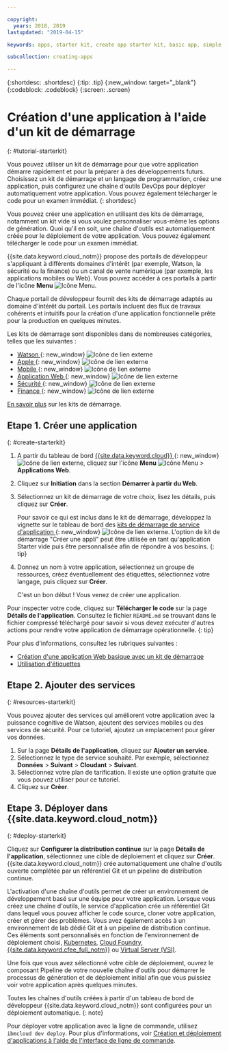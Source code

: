 ```yaml
---

copyright:
  years: 2018, 2019
lastupdated: "2019-04-15"

keywords: apps, starter kit, create app starter kit, basic app, simple app

subcollection: creating-apps

---
```


{:shortdesc: .shortdesc}
{:tip: .tip}
{:new_window: target="_blank"}
{:codeblock: .codeblock}
{:screen: .screen}

# Création d'une application à l'aide d'un kit de démarrage
{: #tutorial-starterkit}

Vous pouvez utiliser un kit de démarrage pour que votre application démarre rapidement et pour la préparer à des développements futurs. Choisissez un kit de démarrage et un langage de programmation, créez une application, puis configurez une chaîne d'outils DevOps pour déployer automatiquement votre application. Vous pouvez également télécharger le code pour un examen immédiat.
{: shortdesc}

Vous pouvez créer une application en utilisant des kits de démarrage, notamment un kit vide si vous voulez personnaliser vous-même les options de génération. Quoi qu'il en soit, une chaîne d'outils est automatiquement créée pour le déploiement de votre application. Vous pouvez également télécharger le code pour un examen immédiat.

{{site.data.keyword.cloud_notm}} propose des portails de développeur s'appliquant à différents domaines d'intérêt (par exemple, Watson, la sécurité ou la finance) ou un canal de vente numérique (par exemple, les applications mobiles ou Web). Vous pouvez accéder à ces portails à partir de l'icône **Menu** ![Icône Menu](../../icons/icon_hamburger.svg).

Chaque portail de développeur fournit des kits de démarrage adaptés au domaine d'intérêt du portail. Les portails incluent des flux de travaux cohérents et intuitifs pour la création d'une application fonctionnelle prête pour la production en quelques minutes.

Les kits de démarrage sont disponibles dans de nombreuses catégories, telles que les suivantes :
* [Watson ](https://{DomainName}/developer/watson/dashboard){: new_window} ![Icône de lien externe](../../icons/launch-glyph.svg "Icône de lien externe")
* [Apple ](https://{DomainName}/developer/appledevelopment/dashboard){: new_window} ![Icône de lien externe](../../icons/launch-glyph.svg "Icône de lien externe")
* [Mobile ](https://{DomainName}/developer/mobile/dashboard){: new_window} ![Icône de lien externe](../../icons/launch-glyph.svg "Icône de lien externe")
* [Application Web ](https://{DomainName}/developer/appservice/dashboard){: new_window} ![Icône de lien externe](../../icons/launch-glyph.svg "Icône de lien externe")
* [Sécurité ](https://{DomainName}/developer/security/dashboard){: new_window} ![Icône de lien externe](../../icons/launch-glyph.svg "Icône de lien externe")
* [Finance ](https://{DomainName}/developer/finance/dashboard){: new_window} ![Icône de lien externe](../../icons/launch-glyph.svg "Icône de lien externe")

[En savoir plus](/docs/apps?topic=creating-apps-starter-kits) sur les kits de démarrage.

## Etape 1. Créer une application
{: #create-starterkit}

1. A partir du tableau de bord [{{site.data.keyword.cloud}} ](https://{DomainName}){: new_window} ![Icône de lien externe](../../icons/launch-glyph.svg "Icône de lien externe"), cliquez sur l'icône **Menu** ![Icône Menu](../../icons/icon_hamburger.svg) > **Applications Web**.

2. Cliquez sur **Initiation** dans la section **Démarrer à partir du Web**.

3. Sélectionnez un kit de démarrage de votre choix, lisez les détails, puis cliquez sur **Créer**.
    
    Pour savoir ce qui est inclus dans le kit de démarrage, développez la vignette sur le tableau de bord des [kits de démarrage de service d'application ](https://{DomainName}/developer/appservice/starter-kits){: new_window} ![Icône de lien externe](../../icons/launch-glyph.svg "Icône de lien externe"). L'option de kit de démarrage "Créer une appli" peut être utilisée en tant qu'application Starter vide puis être personnalisée afin de répondre à vos besoins.
    {: tip}

4. Donnez un nom à votre application, sélectionnez un groupe de ressources, créez éventuellement des étiquettes, sélectionnez votre langage, puis cliquez sur **Créer**.
    
    C'est un bon début ! Vous venez de créer une application.

Pour inspecter votre code, cliquez sur **Télécharger le code** sur la page **Détails de l'application**. Consultez le fichier `README.md` se trouvant dans le fichier compressé téléchargé pour savoir si vous devez exécuter d'autres actions pour rendre votre application de démarrage opérationnelle.
{: tip}

Pour plus d'informations, consultez les rubriques suivantes :
 * [Création d'une application Web basique avec un kit de démarrage](/docs/apps/tutorials?topic=creating-apps-tutorial-webapp)
 * [Utilisation d'étiquettes](/docs/resources?topic=resources-tag)

## Etape 2. Ajouter des services
{: #resources-starterkit}

Vous pouvez ajouter des services qui améliorent votre application avec la puissance cognitive de Watson, ajoutent des services mobiles ou des services de sécurité. Pour ce tutoriel, ajoutez un emplacement pour gérer vos données.

1. Sur la page **Détails de l'application**, cliquez sur **Ajouter un service**.
2. Sélectionnez le type de service souhaité. Par exemple, sélectionnez **Données** > **Suivant** > **Cloudant** > **Suivant**.
3. Sélectionnez votre plan de tarification. Il existe une option gratuite que vous pouvez utiliser pour ce tutoriel.
4. Cliquez sur **Créer**.

## Etape 3. Déployer dans {{site.data.keyword.cloud_notm}}
{: #deploy-starterkit}

Cliquez sur **Configurer la distribution continue** sur la page **Détails de l'application**, sélectionnez une cible de déploiement et cliquez sur **Créer**. {{site.data.keyword.cloud_notm}} crée automatiquement une chaîne d'outils ouverte complétée par un référentiel Git et un pipeline de distribution continue.

L'activation d'une chaîne d'outils permet de créer un environnement de développement basé sur une équipe pour votre application. Lorsque vous créez une chaîne d'outils, le service d'application crée un référentiel Git dans lequel vous pouvez afficher le code source, cloner votre application, créer et gérer des problèmes. Vous avez également accès à un environnement de lab dédié Git et à un pipeline de distribution continue. Ces éléments sont personnalisés en fonction de l'environnement de déploiement choisi, [Kubernetes](/docs/containers?topic=containers-container_index), [Cloud Foundry](/docs/cloud-foundry-public?topic=cloud-foundry-public-about-cf), [{{site.data.keyword.cfee_full_notm}}](/docs/cloud-foundry?topic=cloud-foundry-about) ou [Virtual Server (VSI)](/docs/vsi?topic=virtual-servers-getting-started-with-virtual-servers).

Une fois que vous avez sélectionné votre cible de déploiement, ouvrez le composant Pipeline de votre nouvelle chaîne d'outils pour démarrer le processus de génération et de déploiement initial afin que vous puissiez voir votre application après quelques minutes.

Toutes les chaînes d'outils créées à partir d'un tableau de bord de développeur {{site.data.keyword.cloud_notm}} sont configurées pour un déploiement automatique.
{: note}

Pour déployer votre application avec la ligne de commande, utilisez `ibmcloud dev deploy`. Pour plus d'informations, voir [Création et déploiement d'applications à l'aide de l'interface de ligne de commande](/docs/apps?topic=creating-apps-create-deploy-app-cli).
